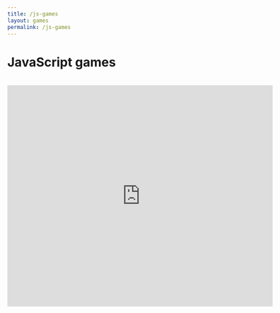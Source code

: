 ```yaml
---
title: /js-games
layout: games
permalink: /js-games
---
```


# JavaScript games
<br>
<iframe src="https://editor.p5js.org/Plotkine/present/wt0UfN_ce" width="600px" height="500px" frameBorder="0" title="snake"></iframe>
